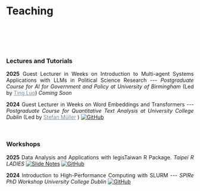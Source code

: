 # Teaching



<br/><br/>

<div style="text-align: justify">


<br/>


### Lectures and Tutorials

<div style="text-align: justify">

**2025** Guest Lecturer in Weeks on Introduction to Multi-agent Systems Applications with LLMs in Political Science Research --- *Postgraduate Course for AI for Government and Policy at University of Birmingham* (Led by   <a href="https://www.birmingham.ac.uk/staff/profiles/gov/luo-ting" style="color:#778899; text-decoration: underline;" target="_blank">Ting Luo</a>) *Coming Soon*


__2024__ Guest Lecturer in Weeks on Word Embeddings and Transformers --- _Postgraduate Course for Quantitative Text Analysis at University College Dublin_ (Led by  <a href="https://muellerstefan.net" style="color:#778899; text-decoration: underline;" target="_blank">Stefan Müller</a> ) [![GitHub](https://img.shields.io/badge/GitHub-181717?logo=github&logoColor=white)](https://github.com/davidycliao/guess-lecturing)


<br/>




### Workshops 

<div style="text-align: justify">

__2025__ Data Analysis and Applications with legisTaiwan R Package. _Taipei R LADIES_ [![Slide Notes](https://img.shields.io/badge/Slide%20Notes-000000?logo=googledocs&logoColor=white)](https://raw.githack.com/davidycliao/r-ladies-tpe-legistaiwan/main/r-ladies.pdf) [![GitHub](https://img.shields.io/badge/GitHub-181717?logo=github&logoColor=white)](https://github.com/davidycliao/r-ladies-tpe-legistaiwan?tab=readme-ov-file)

__2024__ Introduction to High-Performance Computing with SLURM --- _SPIRe PhD Workshop University College Dublin_  [![GitHub](https://img.shields.io/badge/GitHub-181717?logo=github&logoColor=white)]()


<br/>




